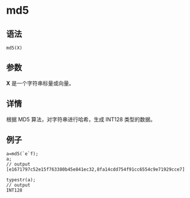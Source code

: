 # md5

## 语法

`md5(X)`

## 参数

**X** 是一个字符串标量或向量。

## 详情

根据 MD5 算法，对字符串进行哈希，生成 INT128 类型的数据。

## 例子

```
a=md5(`e`f);
a;
// output
[e1671797c52e15f763380b45e841ec32,8fa14cdd754f91cc6554c9e71929cce7]

typestr(a);
// output
INT128
```

